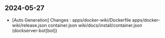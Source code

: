 
## 2024-05-27
 * [Auto Generation] Changes : apps/docker-wiki/Dockerfile apps/docker-wiki/release.json container.json wiki/docs/install/container.json (dockserver-bot[bot])
